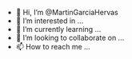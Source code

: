 - 👋 Hi, I’m @MartinGarciaHervas
- 👀 I’m interested in ...
- 🌱 I’m currently learning ...
- 💞️ I’m looking to collaborate on ...
- 📫 How to reach me ...

<!---
MartinGarciaHervas/MartinGarciaHervas is a ✨ special ✨ repository because its `README.md` (this file) appears on your GitHub profile.
You can click the Preview link to take a look at your changes.
--->
